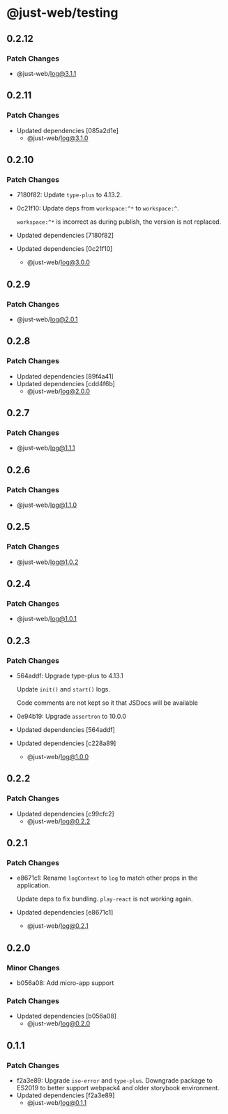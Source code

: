 # @just-web/testing

## 0.2.12

### Patch Changes

- @just-web/log@3.1.1

## 0.2.11

### Patch Changes

- Updated dependencies [085a2d1e]
  - @just-web/log@3.1.0

## 0.2.10

### Patch Changes

- 7180f82: Update `type-plus` to 4.13.2.
- 0c21f10: Update deps from `workspace:^*` to `workspace:^`.

  `workspace:^*` is incorrect as during publish, the version is not replaced.

- Updated dependencies [7180f82]
- Updated dependencies [0c21f10]
  - @just-web/log@3.0.0

## 0.2.9

### Patch Changes

- @just-web/log@2.0.1

## 0.2.8

### Patch Changes

- Updated dependencies [89f4a41]
- Updated dependencies [cdd4f6b]
  - @just-web/log@2.0.0

## 0.2.7

### Patch Changes

- @just-web/log@1.1.1

## 0.2.6

### Patch Changes

- @just-web/log@1.1.0

## 0.2.5

### Patch Changes

- @just-web/log@1.0.2

## 0.2.4

### Patch Changes

- @just-web/log@1.0.1

## 0.2.3

### Patch Changes

- 564addf: Upgrade type-plus to 4.13.1

  Update `init()` and `start()` logs.

  Code comments are not kept so it that JSDocs will be available

- 0e94b19: Upgrade `assertron` to 10.0.0
- Updated dependencies [564addf]
- Updated dependencies [c228a89]
  - @just-web/log@1.0.0

## 0.2.2

### Patch Changes

- Updated dependencies [c99cfc2]
  - @just-web/log@0.2.2

## 0.2.1

### Patch Changes

- e8671c1: Rename `logContext` to `log` to match other props in the application.

  Update deps to fix bundling.
  `play-react` is not working again.

- Updated dependencies [e8671c1]
  - @just-web/log@0.2.1

## 0.2.0

### Minor Changes

- b056a08: Add micro-app support

### Patch Changes

- Updated dependencies [b056a08]
  - @just-web/log@0.2.0

## 0.1.1

### Patch Changes

- f2a3e89: Upgrade `iso-error` and `type-plus`.
  Downgrade package to ES2019 to better support webpack4 and older storybook environment.
- Updated dependencies [f2a3e89]
  - @just-web/log@0.1.1
